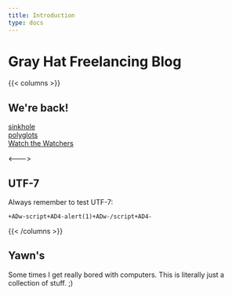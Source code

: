 ```yaml
---
title: Introduction
type: docs
---
```


# Gray Hat Freelancing Blog

{{< columns >}}
## We're back!

[sinkhole](https://github.com/xoreaxeaxeax/sinkhole)  
[polyglots](https://en.wikipedia.org/wiki/Polyglot_(computing))  
[Watch the Watchers](https://watchthewatchers.net/)

<--->

## UTF-7

Always remember to test UTF-7:
```
+ADw-script+AD4-alert(1)+ADw-/script+AD4-
```
{{< /columns >}}


## **Yawn's** 

Some times I get really bored with computers. This is literally just a collection of stuff.  ;)

